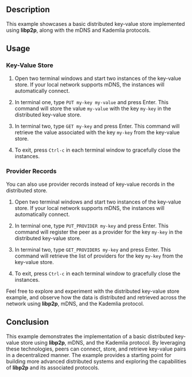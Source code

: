 ## Description

This example showcases a basic distributed key-value store implemented using **libp2p**, along with the mDNS and Kademlia protocols.

## Usage

### Key-Value Store

1.  Open two terminal windows and start two instances of the key-value store. If your local network supports mDNS, the instances will automatically connect.

2.  In terminal one, type `PUT my-key my-value` and press Enter. This command will store the value `my-value` with the key `my-key` in the distributed key-value store.

3.  In terminal two, type `GET my-key` and press Enter. This command will retrieve the value associated with the key `my-key` from the key-value store.

4.  To exit, press `Ctrl-c` in each terminal window to gracefully close the instances.


### Provider Records

You can also use provider records instead of key-value records in the distributed store.

1.  Open two terminal windows and start two instances of the key-value store. If your local network supports mDNS, the instances will automatically connect.

2.  In terminal one, type `PUT_PROVIDER my-key` and press Enter. This command will register the peer as a provider for the key `my-key` in the distributed key-value store.

3.  In terminal two, type `GET_PROVIDERS my-key` and press Enter. This command will retrieve the list of providers for the key `my-key` from the key-value store.

4.  To exit, press `Ctrl-c` in each terminal window to gracefully close the instances.


Feel free to explore and experiment with the distributed key-value store example, and observe how the data is distributed and retrieved across the network using **libp2p**, mDNS, and the Kademlia protocol.

## Conclusion
This example demonstrates the implementation of a basic distributed key-value store using **libp2p**, mDNS, and the Kademlia protocol. By leveraging these technologies, peers can connect, store, and retrieve key-value pairs in a decentralized manner. The example provides a starting point for building more advanced distributed systems and exploring the capabilities of **libp2p** and its associated protocols.
